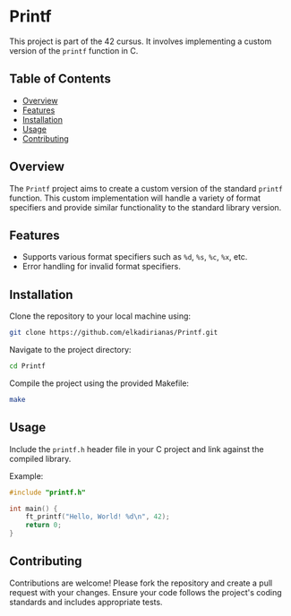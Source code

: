 # Printf

This project is part of the 42 cursus. It involves implementing a custom version of the `printf` function in C.

## Table of Contents

- [Overview](#overview)
- [Features](#features)
- [Installation](#installation)
- [Usage](#usage)
- [Contributing](#contributing)

## Overview

The `Printf` project aims to create a custom version of the standard `printf` function. This custom implementation will handle a variety of format specifiers and provide similar functionality to the standard library version.

## Features

- Supports various format specifiers such as `%d`, `%s`, `%c`, `%x`, etc.
- Error handling for invalid format specifiers.

## Installation

Clone the repository to your local machine using:

```bash
git clone https://github.com/elkadirianas/Printf.git
```

Navigate to the project directory:

```bash
cd Printf
```

Compile the project using the provided Makefile:

```bash
make
```

## Usage

Include the `printf.h` header file in your C project and link against the compiled library.

Example:

```c
#include "printf.h"

int main() {
    ft_printf("Hello, World! %d\n", 42);
    return 0;
}
```

## Contributing

Contributions are welcome! Please fork the repository and create a pull request with your changes. Ensure your code follows the project's coding standards and includes appropriate tests.
